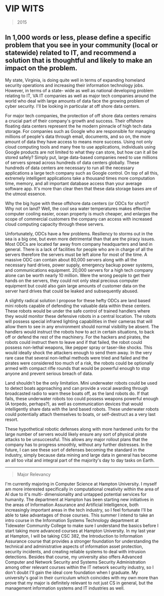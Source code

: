 # VIP WITS

> 2015

## In 1,000 words or less, please define a specific problem that you see in your community (local or statewide) related to IT, and recommend a solution that is thoughtful and likely to make an impact on the problem.

My state, Virginia, is doing quite well in terms of expanding homeland security operations and increasing their information technology jobs. However, in terms of a state- wide as well as national developing problem relating to IT, VA IT companies as well as major tech companies around the world who deal with large amounts of data face the growing problem of cyber security. I'll be looking in particular at off shore data centers.

For major tech companies, the protection of off shore data centers remains a crucial part of their company's growth and success. Their offshore floating data centers represent the he modern pinnacle of high tech data storage. For companies such as Google who are responsible for managing millions of people's data through email, documents, and so on, the more amount of data they have access to means more success. Using not only cloud computing tools and many free to use applications, individuals using Google products are not limited to what they can store, but how can it all be stored safely? Simply put, large data-based companies need to use millions of servers spread across hundreds of data centers globally. These hundreds of data centers are necessary to run all the necessary applications a large tech company such as Google control. On top of all this, extremely intelligent applications take a thousand times more computation time, memory, and all important database access than your average software app. It's more than clear then that these data storage bases are of the utmost essence.

Why the big hype with these offshore data centers (or ODCs for short)? Why not on land? Well, the cool sea water temperatures makes effective computer cooling easier, ocean property is much cheaper, and enlarges the scope of commercial customers the company can access with increased cloud computing capacity through these servers.

Unfortunately, ODCs have a few problems. Resiliency to storms out in the sea is a big one, but even more detrimental than that are the piracy issues. Most ODCs are located far away from company headquarters and land in general. There is a lack of facilities for people who are in charge of all the servers therefore the servers must be left alone for most of the time. A massive ODC can contain about 80,000 servers along with all the necessary hard drives, power supply, emergency backup power systems, and communications equipment. 20,000 servers for a high tech company alone can be worth nearly 10 million. Were the wrong people to get their hands on the servers, they could not only steal precious computer equipment but could also gain large amounts of customer data on the server hard drives that could be leaked and subsequently abused.

A slightly radical solution I propose for these hefty ODCs are land based mini robots capable of defending the valuable data within these centers. These robots would be under the safe control of trained handlers where they would monitor these defensive robots in a central location. The robots will possess special infrared lighting capabilities in their cameras that will allow them to see in any environment should normal visibility be absent. The handlers would instruct the robots how to act in certain situations, to back off or defend the rest of the machinery. For the hackers and pirates, the robots could instruct them to leave and if that failed, the robot could possess non-lethal weapons, like pepper spray or taser-like shocks. This would ideally shock the attackers enough to send them away. In the very rare case that several non-lethal methods were tried and failed and the pirates were considered too much of a risk, the robots could be optionally armed with compact rifle rounds that would be powerful enough to stop anyone and prevent serious breach of data.

Land shouldn't be the only limitation. Mini underwater robots could be used to detect boats approaching and can provide a vocal awarding through broadcasted radio to warn these boats off, as the land robots do. If that fails, these underwater robots too could possess weapons powerful enough (A torpedo, perhaps?), as well as communication devices that would intelligently share data with the land based robots. These underwater robots could potentially attach themselves to boats, or self-destruct as a very last resort.

These hypothetical robotic defenses along with more hardened units for the large number of servers would likely ensure any sort of physical pirate attacks to be unsuccessful. This allows any major rollout plans that the company has to progress smoothly, without any further distresses. In the future, I can see these sort of defenses becoming the standard in the industry, simply because data mining and large data in general has become an all too vital and integral part of the majority's day to day tasks on Earth.

---

> Major Relevancy

I'm currently majoring in Computer Science at Hampton University. I myself am more interested specifically in computational creativity within the area of AI due to it's multi- dimensionality and untapped potential services for humanity. The department at Hampton has been starting new initiatives in the areas of Information Assurance and Artificial Intelligence, both increasingly important areas in the tech industry, so I feel fortunate I'll be able to take advantages of those courses. This summer I intend to take an intro course in the Information Systems Technology department at Tidewater Community College to make sure I understand the basics before I start taking more advanced courses at Hampton University. In my last year at Hampton, I will be taking CSC 382, the Introduction to Information Assurance course that provides a stronger foundation for understanding the technical and administrative aspects of information asset protection, security incidents, and creating reliable systems to deal with intrusion detections. Besides that course, my university also offers Advanced Computer and Network Security and Systems Security Administration among other relevant courses within the IT network security industry, so I don't doubt I'll gain the ideal core foundation when I graduate. My university's goal in their curriculum which coincides with my own more than prove that my major is definitely relevant to not just CS in general, but the management information systems and IT industries as well.
